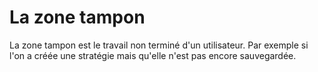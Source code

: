 # La zone tampon

La zone tampon est le travail non terminé d'un utilisateur.
Par exemple si l'on a créée une stratégie mais qu'elle n'est pas encore sauvegardée.


<!---
Author :
Validator : Jordan
-->